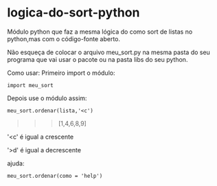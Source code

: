 # logica-do-sort-python
Módulo python que faz a mesma lógica do como sort de listas no python,mas com o código-fonte aberto.

Não esqueça de colocar o arquivo meu_sort.py na mesma pasta do seu programa que vai usar o pacote ou na pasta libs do seu python.

Como usar:
Primeiro import o módulo:

    import meu_sort


Depois use o módulo assim:

    meu_sort.ordenar(lista,'<c')

>>>[1,4,6,8,9]

'<c' é igual a crescente

'>d' é igual a decrescente

ajuda:

    meu_sort.ordenar(como = 'help')

